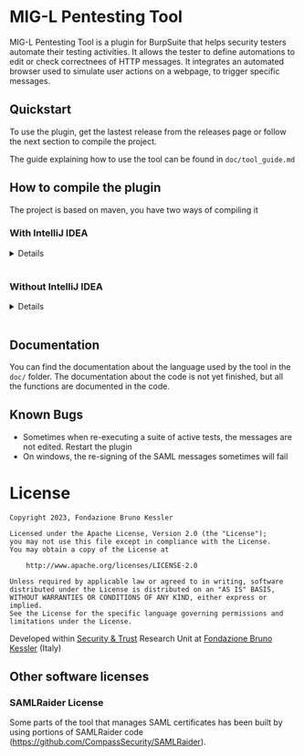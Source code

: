 # MIG-L Pentesting Tool
MIG-L Pentesting Tool is a plugin for BurpSuite that helps security testers automate their testing activities. It allows the tester to define automations to edit or check correctnees of HTTP messages. It integrates an automated browser used to simulate user actions on a webpage, to trigger specific messages. <br>

## Quickstart
To use the plugin, get the lastest release from the releases page or follow the next section to compile the project.

The guide explaining how to use the tool can be found in `doc/tool_guide.md`

## How to compile the plugin
The project is based on maven, you have two ways of compiling it

### With IntelliJ IDEA

<details>
  <summary>Details</summary>
The folder tool is an intelliJ project, if you open it with intelliJ IDEA it should be easier to compile: just go to `view > Tool Windows > Maven` and doubleclick on package under lifecycle.
</details><br>

### Without IntelliJ IDEA
<details>
  <summary>Details</summary>
You don't need to use IDEA to compile the project, you can install maven, go to the project direcotry `tool` mentioned before and type

```bash
mvn install
mvn package
```

If the project builds, the output jar should be located in the folder `tool/target/`

Two jar will be generated:

```
*-with-dependencies.jar
*.jar
```

You have to use the jar that has "-with-dependencies" in its name, the other will not work in burp.
</details><br>

## Documentation
You can find the documentation about the language used by the tool in the `doc/` folder. The documentation about the code is not yet finished, but all the functions are documented in the code.

## Known Bugs

-   Sometimes when re-executing a suite of active tests, the messages are not edited. Restart the plugin
-   On windows, the re-signing of the SAML messages sometimes will fail

# License
```
Copyright 2023, Fondazione Bruno Kessler

Licensed under the Apache License, Version 2.0 (the "License");
you may not use this file except in compliance with the License.
You may obtain a copy of the License at

    http://www.apache.org/licenses/LICENSE-2.0

Unless required by applicable law or agreed to in writing, software
distributed under the License is distributed on an "AS IS" BASIS,
WITHOUT WARRANTIES OR CONDITIONS OF ANY KIND, either express or implied.
See the License for the specific language governing permissions and
limitations under the License.
```

Developed within [Security & Trust](https://st.fbk.eu/) Research Unit at [Fondazione Bruno Kessler](https://www.fbk.eu/en/) (Italy)

## Other software licenses
### SAMLRaider License
Some parts of the tool that manages SAML certificates has been built by using portions of SAMLRaider code (https://github.com/CompassSecurity/SAMLRaider).


